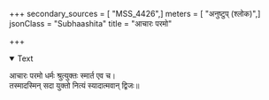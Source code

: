 +++
secondary_sources = [ "MSS_4426",]
meters = [ "अनुष्टुप् (श्लोक)",]
jsonClass = "Subhaashita"
title = "आचारः परमो"

+++

<details open><summary>Text</summary>

आचारः परमो धर्मः श्रुत्युक्तः स्मार्त एव च।  
तस्मादस्मिन् सदा युक्तो नित्यं स्यादात्मवान् द्विजः॥
</details>
